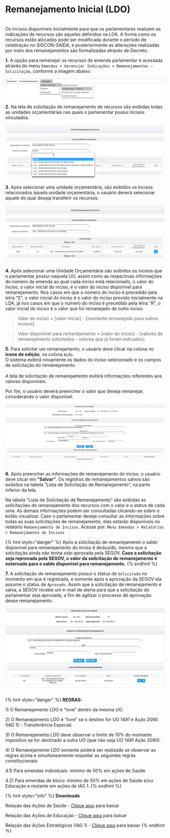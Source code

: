 # Remanejamento Inicial (LDO)


\
Os incisos disponíveis inicialmente para que os parlamentares realizem as indicações de recursos são aqueles definidos na LOA. A forma como os recursos estão alocados pode ser modificada durante o período de celebração no SIGCON-SAÍDA, e posteriormente as alterações realizadas por meio dos remanejamentos são formalizadas através de Decreto.

&#x20;  **1.** A opção para remanejar os recursos de emenda parlamentar é acessada através do menu `Emendas > Gerenciar Indicações > Remanejamentos – Solicitação`, conforme a imagem abaixo:

![](<../../.gitbook/assets/0 (12).png>)

&#x20;  **2.** Na tela de solicitação de remanejamento de recursos são exibidas todas as unidades orçamentárias nas quais o parlamentar possui incisos vinculados.

![](<../../.gitbook/assets/1 (20).png>)

&#x20;  **3.** Após selecionar uma unidade orçamentária, são exibidos os incisos relacionados àquela unidade orçamentária, o usuário deverá selecionar aquele do qual deseja transferir os recursos.

![A letra “S” indica que o inciso foi previsto inicialmente na LOA, enquanto que a letra “R” indica que o inciso é resultante do remanejamento de recursos de outro inciso.](<../../.gitbook/assets/2 (14).png>)

**4.** Após selecionar uma Unidade Orçamentária são exibidos os incisos que o parlamentar possui naquela UO, assim como as respectivas informações do número da emenda ao qual cada inciso está relacionado, o valor do inciso, o valor inicial do inciso, e o valor do inciso disponível para remanejamento. Nos casos em que o número do inciso é precedido pela letra “S”, o valor inicial do inciso é o valor do inciso previsto inicialmente na LOA, já nos casos em que o número do inciso é precedido pela letra “R”, o valor inicial do inciso é o valor que foi remanejado de outro inciso.&#x20;

> Valor do inciso = \[valor inicial] - \[montante remanejado para outros incisos]

> &#x20;Valor disponível para remanejamento = \[valor do inciso] - \[valores de remanejamento solicitados - valores que já foram indicados]

**5.** Para solicitar um remanejamento, o usuário deve clicar na coluna no **ícone de edição**, na coluna `Ação`. \
O sistema exibirá novamente os dados do inciso selecionado e os campos de solicitação do remanejamento.\
\
A tela de solicitação de remanejamento exibirá informações referentes aos valores disponíveis.

Por fim, o usuário deverá preencher o valor que deseja remanejar, considerando o valor disponível.

![](<../../.gitbook/assets/image (416) (1).png>)

**6.** Após preencher as informações de remanejamento do inciso, o usuário deve clicar em **“Salvar”**. Os registros de remanejamentos salvos são exibidos na tabela “Lista de Solicitação de Remanejamento”, na parte inferior da tela.

Na tabela “Lista de Solicitação de Remanejamento” são exibidas as solicitações de remanejamento dos recursos com o valor e o status de cada uma. As demais informações podem ser consultadas clicando-se sobre o botão visualizar. Caso o parlamentar deseje consultar as informações sobre todas as suas solicitações de remanejamento, elas estarão disponíveis no relatório `Remanejamento de Incisos`. Acesse por: `Menu Emendas > Relatórios > Remanejamento de Incisos`

{% hint style="danger" %}
Após a solicitação de remanejamento o saldo disponível para remanejamento do inciso é deduzido, mesmo que a solicitação ainda não tenha sido aprovada pela SEGOV. **Caso a solicitação seja reprovada pela SEGOV, o valor da solicitação de remanejamento é estornado para o saldo disponível para remanejamento.**
{% endhint %}

**7.** A solicitação de remanejamento possui o status de `Solicitado` no momento em que é registrada, e somente após a aprovação da SEGOV ela assume o status de `Aprovado`. Assim que a solicitação de remanejamento é salva, a SEGOV recebe um e-mail de alerta para que a solicitação do parlamentar seja aprovada, a fim de agilizar o processo de aprovação desse remanejamento.

![O saldo disponível para remanejamento é deduzido, mesmo que a solicitação ainda não tenha sido aprovada pela SEGOV](<../../.gitbook/assets/1 (18).png>)

{% hint style="danger" %}
**REGRAS:**

1\) O Remanejamento LDO é “livre” dentro da mesma UO.

2\) O Remanejamento LDO é “livre” se o destino for UO 1491 e Ação 2090 (IAG 1) - Transferência Especial.

3\) O Remanejamento LDO deve observar o limite de 10% do montante impositivo se for destinado a outra UO (que não seja UO 1491 Ação 2090).

4\) O Remanejamento LDO somente poderá ser realizado se observar as regras acima e simultaneamente respeitar as seguintes regras constitucionais:

&#x20;       4.1) Para emendas individuais: mínimo de 50% em ações de Saúde.&#x20;

&#x20;       4.2) Para emendas de bloco: mínimo de 50% em ações de Saúde e/ou Educação e restante em ações de IAG 1.
{% endhint %}

{% hint style="info" %}
**Downloads**

Relação das Ações de Saúde - [Clique aqui](https://www.sigconsaida.mg.gov.br/wp-content/uploads/arquivos/emendas/2021/acoes\_saude\_emendas\_2021.pdf) para baixar

Relação das Ações de Educação - [Clique aqui](https://www.sigconsaida.mg.gov.br/wp-content/uploads/arquivos/emendas/2021/acoes\_educacao\_emendas\_2021.pdf) para baixar

Relação das Ações Estratégicas (IAG 1) - [Clique aqui](https://www.sigconsaida.mg.gov.br/wp-content/uploads/arquivos/emendas/2021/acoes\_estrategicas\_iag1\_emendas\_2021.pdf) para baixar
{% endhint %}
